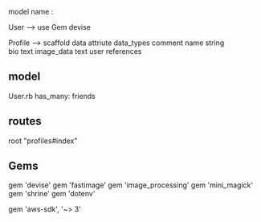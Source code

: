 model name :

User --> use Gem devise

Profile --> scaffold
data attriute   data_types      comment
name            string          
bio             text
image_data      text
user            references

## model
User.rb
has_many: friends

## routes
root "profiles#index"

## Gems
gem 'devise'
gem 'fastimage'
gem 'image_processing'
gem 'mini_magick'
gem 'shrine'
gem 'dotenv'

gem 'aws-sdk', '~> 3'